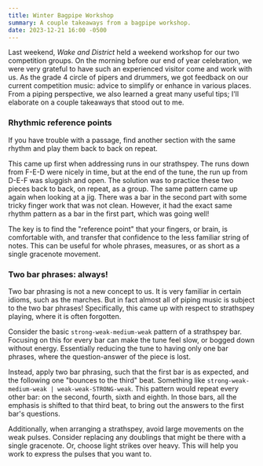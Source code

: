 ```yaml
---
title: Winter Bagpipe Workshop
summary: A couple takeaways from a bagpipe workshop.
date: 2023-12-21 16:00 -0500
---
```


Last weekend, _Wake and District_ held a weekend workshop for our two competition groups.
On the morning before our end of year celebration, we were very grateful to have such an experienced visitor come and work with us.
As the grade 4 circle of pipers and drummers, we got feedback on our current competition music: advice to simplify or enhance in various places.
From a piping perspective, we also learned a great many useful tips; I'll elaborate on a couple takeaways that stood out to me.

### Rhythmic reference points

If you have trouble with a passage, find another section with the same rhythm and play them back to back on repeat.

This came up first when addressing runs in our strathspey. The runs down from F-E-D were nicely in time, but at the end of the tune, the run up from D-E-F was sluggish and open. The solution was to practice these two pieces back to back, on repeat, as a group.
The same pattern came up again when looking at a jig. There was a bar in the second part with some tricky finger work that was not clean. However, it had the exact same rhythm pattern as a bar in the first part, which was going well!

The key is to find the "reference point" that your fingers, or brain, is comfortable with, and transfer that confidence to the less familiar string of notes. This can be useful for whole phrases, measures, or as short as a single gracenote movement.

### Two bar phrases: always!

Two bar phrasing is not a new concept to us. It is very familiar in certain idioms, such as the marches. But in fact almost all of piping music is subject to the two bar phrases!
Specifically, this came up with respect to strathspey playing, where it is often forgotten.

Consider the basic `strong-weak-medium-weak` pattern of a strathspey bar.
Focusing on this for every bar can make the tune feel slow, or bogged down without energy. Essentially reducing the tune to having only one bar phrases, where the question-answer of the piece is lost.

Instead, apply two bar phrasing, such that the first bar is as expected, and the following one "bounces to the third" beat.
Something like `strong-weak-medium-weak | weak-weak-STRONG-weak`. This pattern would repeat every other bar: on the second, fourth, sixth and eighth.
In those bars, all the emphasis is shifted to that third beat, to bring out the answers to the first bar's questions.

Additionally, when arranging a strathspey, avoid large movements on the weak pulses.
Consider replacing any doublings that might be there with a single gracenote. Or, choose light strikes over heavy.
This will help you work to express the pulses that you want to.
